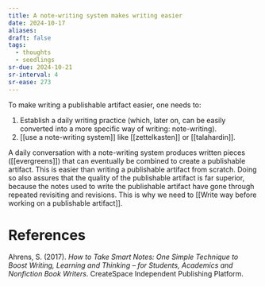```yaml
---
title: A note-writing system makes writing easier
date: 2024-10-17
aliases: 
draft: false
tags:
  - thoughts
  - seedlings
sr-due: 2024-10-21
sr-interval: 4
sr-ease: 273
---
```

To make writing a publishable artifact easier, one needs to:

1. Establish a daily writing practice (which, later on, can be easily converted into a more specific way of writing: note-writing).
2. [[use a note-writing system]] like [[zettelkasten]] or [[talahardin]].

A daily conversation with a note-writing system produces written pieces ([[evergreens]]) that can eventually be combined to create a publishable artifact. This is easier than writing a publishable artifact from scratch. Doing so also assures that the quality of the publishable artifact is far superior, because the notes used to write the publishable artifact have gone through repeated revisiting and revisions. This is why we need to [[Write way before working on a publishable artifact]].

# References

Ahrens, S. (2017). *How to Take Smart Notes: One Simple Technique to Boost Writing, Learning and Thinking – for Students, Academics and Nonfiction Book Writers*. CreateSpace Independent Publishing Platform.
